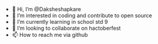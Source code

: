 - 👋 Hi, I’m @Daksheshapkare
- 👀 I’m interested in coding and contribute to open source
- 🌱 I’m currently learning in school std 9
- 💞️ I’m looking to collaborate on hactoberfest
- 📫 How to reach me via github 

<!---
Daksheshapkare/Daksheshapkare is a ✨ special ✨ repository because its `README.md` (this file) appears on your GitHub profile.
You can click the Preview link to take a look at your changes.
--->
